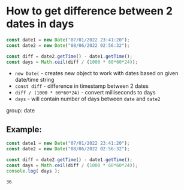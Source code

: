 # How to get difference between 2 dates in days

```js
const date1 = new Date("07/01/2022 23:41:20");
const date2 = new Date("08/06/2022 02:56:32");

const diff = date2.getTime() - date1.getTime();
const days = Math.ceil(diff / (1000 * 60*60*24));
```

- `new Date(` - creates new object to work with dates based on given date/time string
- `const diff` - difference in timestamp between 2 dates
- `diff / (1000 * 60*60*24)` - convert milliseconds to days
- `days` - will contain number of days between `date` and `date2`

group: date

## Example: 
```js
const date1 = new Date("07/01/2022 23:41:20");
const date2 = new Date("08/06/2022 02:56:32");

const diff = date2.getTime() - date1.getTime();
const days = Math.ceil(diff / (1000 * 60*60*24));
console.log( days );
```
```
36

```

